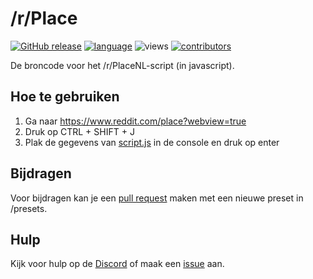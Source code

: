 # /r/Place
[![GitHub release](https://img.shields.io/badge/release-6.0-brightgreen.svg?style=flat-square&colorB=E67233)](https://github.com/Sadye/rPlace/releases) [![language](https://img.shields.io/badge/language-javascript-brightgreen.svg?style=flat-square&colorB=ffc107)](https://github.com/Sadye/rPlace/search?l=javascript) ![views](https://img.shields.io/badge/views-500-brightgreen.svg?style=flat-square) [![contributors](https://img.shields.io/github/contributors/Sadye/rPlace.svg?style=flat-square)](https://github.com/MrLuit/CensorRadar/graphs/contributors)

De broncode voor het /r/PlaceNL-script (in javascript).

## Hoe te gebruiken

1. Ga naar https://www.reddit.com/place?webview=true
2. Druk op CTRL + SHIFT + J
3. Plak de gegevens van [script.js](https://raw.githubusercontent.com/Sadye/rPlace/master/script.js) in de console en druk op enter

## Bijdragen

Voor bijdragen kan je een [pull request](https://github.com/Sadye/rPlace/pulls) maken met een nieuwe preset in /presets.

## Hulp

Kijk voor hulp op de [Discord](https://discord.gg/EU4NhBn) of maak een [issue](https://github.com/Sadye/rPlace/issues) aan.